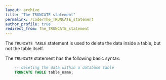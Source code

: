 ```yaml
---
layout: archive
title: "The TRUNCATE statement"
permalink: /code/The_TRUNCATE_statement
author_profile: true
redirect_from: The_TRUNCATE_statement
---
```


The `TRUNCATE TABLE` statement is used to delete the data inside a table, but not the table itself.

The `TRUNCATE` statement has the following basic syntax:
```sql
	-- deleting the data within a database table
	TRUNCATE TABLE table_name;
```
